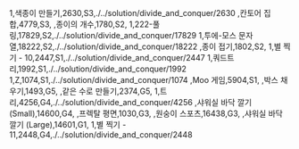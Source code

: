 1,색종이 만들기,2630,S3,./../solution/divide_and_conquer/2630
,칸토어 집합,4779,S3,
,종이의 개수,1780,S2,
1,222-풀링,17829,S2,./../solution/divide_and_conquer/17829
1,투에-모스 문자열,18222,S2,./../solution/divide_and_conquer/18222
,종이 접기,1802,S2,
1,별 찍기 - 10,2447,S1,./../solution/divide_and_conquer/2447
1,쿼드트리,1992,S1,./../solution/divide_and_conquer/1992
1,Z,1074,S1,./../solution/divide_and_conquer/1074
,Moo 게임,5904,S1,
,박스 채우기,1493,G5,
,같은 수로 만들기,2374,G5,
1,트리,4256,G4,./../solution/divide_and_conquer/4256
,샤워실 바닥 깔기 (Small),14600,G4,
,프렉탈 평면,1030,G3,
,원숭이 스포츠,16438,G3,
,샤워실 바닥 깔기 (Large),14601,G1,
1,별 찍기 - 11,2448,G4,./../solution/divide_and_conquer/2448
